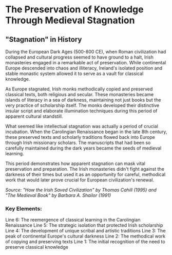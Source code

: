 # The Preservation of Knowledge Through Medieval Stagnation

## "Stagnation" in History

During the European Dark Ages (500-800 CE), when Roman civilization had collapsed and cultural progress seemed to have ground to a halt, Irish monasteries engaged in a remarkable act of preservation. While continental Europe descended into chaos and illiteracy, Ireland's isolated position and stable monastic system allowed it to serve as a vault for classical knowledge.

As Europe stagnated, Irish monks methodically copied and preserved classical texts, both religious and secular. These monasteries became islands of literacy in a sea of darkness, maintaining not just books but the very practice of scholarship itself. The monks developed their distinctive insular script and elaborate illumination techniques during this period of apparent cultural standstill.

What seemed like intellectual stagnation was actually a period of crucial incubation. When the Carolingian Renaissance began in the late 8th century, these preserved texts and scholarly traditions flowed back into Europe through Irish missionary scholars. The manuscripts that had been so carefully maintained during the dark years became the seeds of medieval learning.

This period demonstrates how apparent stagnation can mask vital preservation and preparation. The Irish monasteries didn't fight against the darkness of their times but used it as an opportunity for careful, methodical work that would later prove crucial for European civilization's renewal.

*Source: "How the Irish Saved Civilization" by Thomas Cahill (1995) and "The Medieval Book" by Barbara A. Shailor (1991)*

### Key Elements:
Line 6: The reemergence of classical learning in the Carolingian Renaissance
Line 5: The strategic isolation that protected Irish scholarship
Line 4: The development of unique scribal and artistic traditions
Line 3: The peak of continental Europe's cultural darkness
Line 2: The methodical work of copying and preserving texts
Line 1: The initial recognition of the need to preserve classical knowledge